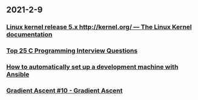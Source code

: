 
## 2021-2-9

### [Linux kernel release 5.x <http://kernel.org/> — The Linux Kernel  documentation](https://www.kernel.org/doc/html/latest/admin-guide/README.html)

### [Top 25 C Programming Interview Questions](https://usemynotes.com/c-programming-interview-questions/)

### [How to automatically set up a development machine with Ansible](https://stribny.name/blog/ansible-dev/)

### [Gradient Ascent #10 - Gradient Ascent](https://albertazout.substack.com/p/gradient-ascent-10)